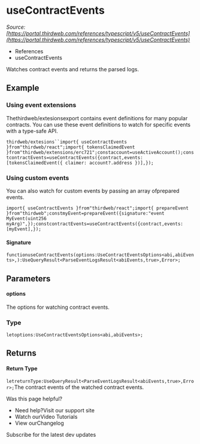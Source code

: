 # useContractEvents

*Source: [https://portal.thirdweb.com/references/typescript/v5/useContractEvents](https://portal.thirdweb.com/references/typescript/v5/useContractEvents)*

* References
* useContractEvents

Watches contract events and returns the parsed logs.

## Example

### Using event extensions

Thethirdweb/extesionsexport contains event definitions for many popular contracts.
You can use these event definitions to watch for specific events with a type-safe API.

`thirdweb/extesions``import{ useContractEvents }from"thirdweb/react";import{ tokensClaimedEvent }from"thirdweb/extensions/erc721";constaccount=useActiveAccount();constcontractEvents=useContractEvents({contract,events: [tokensClaimedEvent({ claimer: account?.address })],});`
### Using custom events

You can also watch for custom events by passing an array ofprepared events.

`import{ useContractEvents }from"thirdweb/react";import{ prepareEvent }from"thirdweb";constmyEvent=prepareEvent({signature:"event MyEvent(uint256 myArg)",});constcontractEvents=useContractEvents({contract,events: [myEvent],});`
#### Signature

`functionuseContractEvents(options:UseContractEventsOptions<abi,abiEvents>,):UseQueryResult<ParseEventLogsResult<abiEvents,true>,Error>;`
## Parameters

#### options

The options for watching contract events.

### Type

`letoptions:UseContractEventsOptions<abi,abiEvents>;`
## Returns

#### Return Type

`letreturnType:UseQueryResult<ParseEventLogsResult<abiEvents,true>,Error>;`The contract events of the watched contract events.

Was this page helpful?

* Need help?Visit our support site
* Watch ourVideo Tutorials
* View ourChangelog

Subscribe for the latest dev updates


